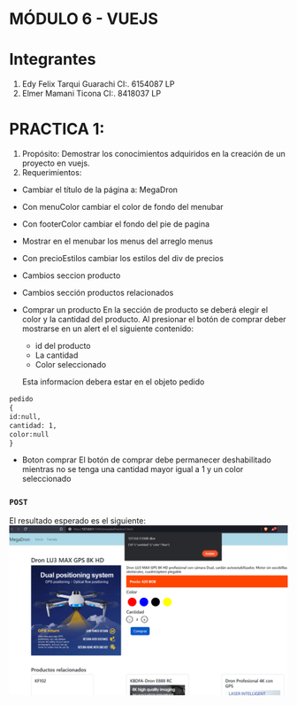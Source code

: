 # MÓDULO 6 - VUEJS
# Integrantes
1. Edy Felix Tarqui Guarachi  CI:. 6154087 LP
2. Elmer Mamani Ticona        CI:. 8418037 LP
# PRACTICA 1:
1. Propósito: Demostrar los conocimientos adquiridos en la creación de un proyecto en
vuejs.
2. Requerimientos:
- Cambiar el título de la página a: MegaDron
- Con menuColor cambiar el color de fondo del menubar
- Con footerColor cambiar el fondo del pie de pagina
- Mostrar en el menubar los menus del arreglo menus
- Con precioEstilos cambiar los estilos del div de precios
- Cambios seccion producto
- Cambios sección productos relacionados
- Comprar un producto
    En la sección de producto se deberá elegir el color y la cantidad del producto.
    Al presionar el botón de comprar deber mostrarse en un alert el el siguiente contenido:
    - id del producto
    - La cantidad
    - Color seleccionado
    
    Esta informacion debera estar en el objeto pedido
```
pedido
{
id:null,
cantidad: 1,
color:null
}
```
- Boton comprar 
    El botón de comprar debe permanecer deshabilitado mientras no se tenga una cantidad
    mayor igual a 1 y un color seleccionado

### `POST`

El resultado esperado es el siguiente:
![Ejecucion](resultado.PNG)


